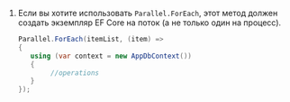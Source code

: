 1. Если вы хотите использовать `Parallel.ForEach`, этот метод должен создать экземпляр EF Core на поток (а не только один на процесс).

   ```csharp
   Parallel.ForEach(itemList, (item) =>
   {
      using (var context = new AppDbContext())
      {
           //operations
      }
   });
   ```

